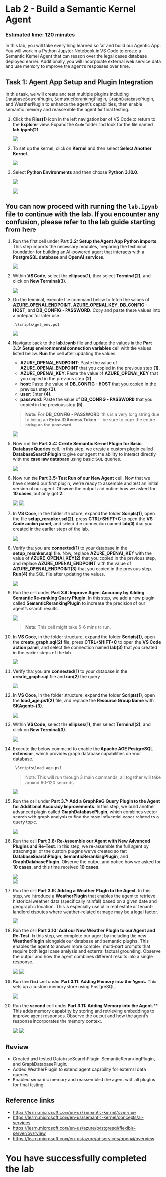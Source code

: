 # Lab 2 - Build a Semantic Kernel Agent

### Estimated time: 120 minutes

In this lab, you will take everything learned so far and build our Agentic App. You will work in a Python Jupyter Notebook in VS Code to create a Semantic Kernel Agent that can reason over the legal cases database deployed earlier. Additionally, you will incorporate external web service data and use memory to improve the agent’s responses over time.

## Task 1: Agent App Setup and Plugin Integration

In this task, we will create and test multiple plugins including DatabaseSearchPlugin, SemanticRerankingPlugin, GraphDatabasePlugin, and WeatherPlugin to enhance the agent’s capabilities, then enable semantic memory and reassemble the agent for final testing.

1. Click the **Files(1)** icon in the left navigation bar of VS Code to return to the **Explorer** view. Expand the **`Code`** folder and look for the file named **lab.ipynb(2)**.

   ![](Images/L2-S0.png)    

1. To set up the kernel, click on **Kernel** and then select **Select Another Kernel**.

   ![](Images/L2-S22.png)
   
1. Select **Python Environments** and then choose **Python 3.10.0**.

   ![](Images/L2-S23.png)

   ![](Images/L2-S24.png)

## You can now proceed with running the `lab.ipynb` file to continue with the lab. If you encounter any confusion, please refer to the lab guide starting from here

1. Run the first cell under **Part 3.2: Setup the Agent App Python imports**. This step imports the necessary modules, preparing the technical foundation for building an AI-powered agent that interacts with a **PostgreSQL database** and **OpenAI services**.

   ![](Images/Cell1.png)

1. Within **VS Code**, select the **ellipses(1)**, then select **Terminal(2)**, and click on **New Terminal(3)**.

    ![](Images/L2-S2.png)

 1. On the terminal, execute the command below to fetch the values of **AZURE_OPENAI_ENDPOINT**, **AZURE_OPENAI_KEY**, **DB_CONFIG - HOST**, and **DB_CONFIG - PASSWORD**. Copy and paste these values into a notepad for later use.

    ```
    .\Scripts\get_env.ps1
    ```
    ![](Images/L2-S3.png)

1. Navigate back to the **lab.ipynb** file and update the values in the **Part 3.3: Setup environmental connection variables** cell with the values listed below. **Run** the cell after updating the values.

   - **AZURE_OPENAI_ENDPOINT**: Paste the value of **AZURE_OPENAI_ENDPOINT** that you copied in the previous step **(1)**.
   - **AZURE_OPENAI_KEY**: Paste the value of **AZURE_OPENAI_KEY** that you copied in the previous step **(2)**.
   - **host**: Paste the value of **DB_CONFIG - HOST** that you copied in the previous step **(3)**.
   - **user**: Enter **<inject key="AzureAdUserEmail"></inject>** **(4)**.
   - **password**: Paste the value of **DB_CONFIG - PASSWORD** that you copied in the previous step **(5)**.

   > **Note:** For **DB_CONFIG - PASSWORD**, this is a very long string due to being an **Entra ID Access Token** — be sure to copy the entire string as the password.

   ![](Images/L2-S4a.png)

1. Now run the **Part 3.4: Create Semantic Kernel Plugin for Basic Database Queries** cell. In this step, we create a custom plugin called **DatabaseSearchPlugin** to give our agent the ability to interact directly with the **case law database** using basic SQL queries.
 
   ![](Images/L2-S5.png)

1. Now run the **Part 3.5: Test Run of our New Agent** cell. Now that we have created our first plugin, we're ready to assemble and test an initial version of our agent. Observe the output and notice how we asked for **10 cases**, but only got **2**.
  
   ![](Images/L2-S6.png)
   ![](Images/L2-S6a.png)

1. In **VS Code**, in the folder structure, expand the folder **Scripts(1)**, open the file **setup_reranker.sql(2)**, press **CTRL+SHIFT+C** to open the **VS Code action panel**, and select the connection named **lab(3)** that you created in the earlier steps of the lab.

   ![](Images/L2-S7.png)

1. Verify that you are **connected(1)** to your database in the **setup_reranker.sql** file. Now, replace **AZURE_OPENAI_KEY** with the value of **AZURE_OPENAI_KEY(2)** that you copied in the previous step, and replace **AZURE_OPENAI_ENDPOINT** with the value of **AZURE_OPENAI_ENDPOINT(3)** that you copied in the previous step. **Run(4)** the SQL file after updating the values.

    ![](Images/reranker.png)

1. Run the cell under **Part 3.6: Improve Agent Accuracy by Adding Semantic Re-ranking Query Plugin**. In this step, we add a new plugin called **SemanticRerankingPlugin** to increase the precision of our agent’s search results.

   ![](Images/Cell5.png)

   >**Note:** This cell might take 5-6 mins to run. 

1. In **VS Code**, in the folder structure, expand the folder **Scripts(1)**, open the **create_graph.sql(2)** file, press **CTRL+SHIFT+C** to open the **VS Code action panel**, and select the connection named **lab(3)** that you created in the earlier steps of the lab.

    ![](Images/L2-S10.png)

1. Verify that you are **connected(1)** to your database in the **create_graph.sql** file and **run(2)** the query.

    ![](Images/L2-S11.png)

1. In **VS Code**, in the folder structure, expand the folder **Scripts(1)**, open the **load_age.ps1(2)** file, and replace the **Resource Group Name** with **SKAgents-<inject key="Deployment ID" enableCopy="false"/>(3)**.

   ![](Images/L2-S12.png)

1. Within **VS Code**, select the **ellipses(1)**, then select **Terminal(2)**, and click on **New Terminal(3)**.

    ![](Images/L2-S2.png)

1. Execute the below command to enable the **Apache AGE PostgreSQL extension**, which provides graph database capabilities on your database.

   ```
   .\Scripts\load_age.ps1
   ``` 
   > Note: This will run through 3 main commands, all together will take around 60-120 seconds.  

   ![](Images/L2-S13.png)

1. Run the cell under **Part 3.7: Add a GraphRAG Query PlugIn to the Agent for Additional Accuracy Improvements**. In this step, we build another advanced plugin called **GraphDatabasePlugin**, which combines vector search with graph analysis to find the most influential cases related to a query topic.

   ![](Images/Cell6.png)

1. Run the cell **Part 3.8: Re-Assemble our Agent with New Advanced PlugIns and Re-Test**. In this step, we re-assemble the full agent by attaching all of the custom plugins we’ve created so far: **DatabaseSearchPlugin**, **SemanticRerankingPlugin**, and **GraphDatabasePlugin**. Observe the output and notice how we asked for **10 cases**, and this time received **10 cases**.
     
   ![](Images/Cell7.png)   
   ![](Images/L2-S16.png)

1. Run the cell **Part 3.9: Adding a Weather PlugIn to the Agent**. In this step, we introduce a **WeatherPlugin** that enables the agent to retrieve historical weather data (specifically rainfall) based on a given date and geographic location. This is especially useful in real estate or tenant-landlord disputes where weather-related damage may be a legal factor.
  
    ![](Images/Cell8.png)

1. Run the cell **Part 3.10: Add our New Weather PlugIn to our Agent and Re-Test**. In this step, we complete our agent by including the new **WeatherPlugin** alongside our database and semantic plugins. This enables the agent to answer more complex, multi-part prompts that require both legal case analysis and external factual grounding. Observe the output and how the agent combines different results into a single response.
    
    ![](Images/Cell9.png)
    ![](Images/Cell9a.png)

1. Run the **first** cell under **Part 3.11: Adding Memory into the Agent.**  This sets up a custom memory store using PostgreSQL.

    ![](Images/Cell10.png)

1. Run the **second** cell under **Part 3.11: Adding Memory into the Agent.****  This adds memory capability by storing and retrieving embeddings to improve agent responses. Observe the output and how the agent’s response incorporates the memory context.

    ![](Images/Cell11.png)
    ![](Images/Cell11a.png)

## Review

- Created and tested DatabaseSearchPlugin, SemanticRerankingPlugin, and GraphDatabasePlugin.
- Added WeatherPlugin to extend agent capability for external data queries.
- Enabled semantic memory and reassembled the agent with all plugins for final testing.

## Reference links
- https://learn.microsoft.com/en-us/semantic-kernel/overview
- https://learn.microsoft.com/en-us/semantic-kernel/concepts/ai-services
- https://learn.microsoft.com/en-us/azure/postgresql/flexible-server/overview
- https://learn.microsoft.com/en-us/azure/ai-services/openai/overview

# You have successfully completed the lab
